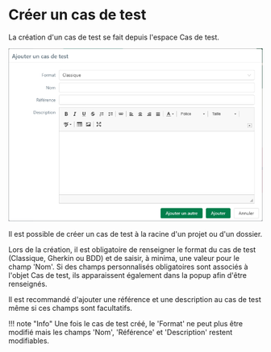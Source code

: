 # Créer un cas de test

La création d'un cas de test se fait depuis l'espace Cas de test.

![Ajouter un cas de test](resources/ajouter-cas-de-testFR.png)

Il est possible de créer un cas de test à la racine d'un projet ou d'un dossier.

Lors de la création, il est obligatoire de renseigner le format du cas de test (Classique, Gherkin ou BDD) et de saisir, à minima, une valeur pour le champ 'Nom'. Si des champs personnalisés obligatoires sont associés à l'objet Cas de test, ils apparaissent également dans la popup afin d'être renseignés.

Il est recommandé d'ajouter une référence et une description au cas de test même si ces champs sont facultatifs. 

!!! note "Info"
	Une fois le cas de test créé, le 'Format' ne peut plus être modifié mais les champs 'Nom', 'Référence' et 'Description' restent modifiables.
